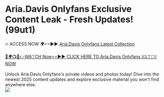 # Aria.Davis Onlyfans Exclusive Content Leak - Fresh Updates! (99ut1)

🔥 ACCESS NOW 🌍==►► <a href="https://tinyurl.com/kvy9nzfs" rel="nofollow">Aria.Davis Onlyfans Latest Collection</a>
<br><br>
[🔴🌍📺📱👉WA𝚃CH Now==►► CLICK HERE TO Aria.Davis Onlyfans 𝚆𝙰𝚃𝙲𝙷 NOW](https://tinyurl.com/kvy9nzfs)
<br><br>
Unlock Aria.Davis Onlyfans's private videos and photos today! Dive into the newest 2025 content updates and explore exclusive material you won’t find anywhere else.
<br>
<a href="https://tinyurl.com/kvy9nzfs" rel="nofollow" data-target="animated-image.originalLink"><img src="https://camo.githubusercontent.com/8a4f000d20f83aca3bf7ec5f350d767afa0574a8a352519fd8cfa583a6f93a33/68747470733a2f2f692e696d6775722e636f6d2f644a486b345a712e676966" data-canonical-src="https://i.imgur.com/dJHk4Zq.gif" style="max-width: 100%; display: inline-block;" data-target="animated-image.originalImage"></a>
<br>

